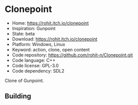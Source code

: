 # Clonepoint

- Home: https://rohit.itch.io/clonepoint
- Inspiration: Gunpoint
- State: beta
- Download: https://rohit.itch.io/clonepoint
- Platform: Windows, Linux
- Keyword: action, clone, open content
- Code repository: https://github.com/rohit-n/Clonepoint.git
- Code language: C++
- Code license: GPL-3.0
- Code dependency: SDL2

Clone of Gunpoint.

## Building
